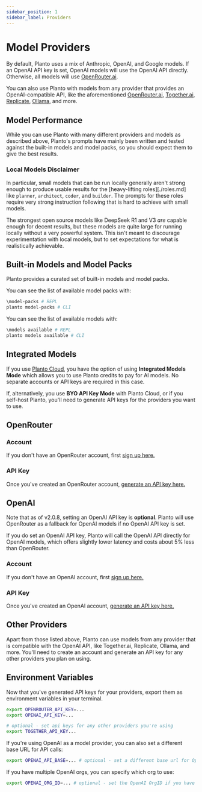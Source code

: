```yaml
---
sidebar_position: 1
sidebar_label: Providers
---
```


# Model Providers

By default, Planto uses a mix of Anthropic, OpenAI, and Google models. If an OpenAI API key is set, OpenAI models will use the OpenAI API directly. Otherwise, all models will use [OpenRouter.ai](https://openrouter.ai/).

You can also use Planto with models from any provider that provides an OpenAI-compatible API, like the aforementioned [OpenRouter.ai](https://openrouter.ai/), [Together.ai](https://together.ai), [Replicate](https://replicate.com/), [Ollama](https://ollama.com/), and more.

## Model Performance

While you can use Planto with many different providers and models as described above, Planto's prompts have mainly been written and tested against the built-in models and model packs, so you should expect them to give the best results.

### Local Models Disclaimer

In particular, small models that can be run locally generally aren't strong enough to produce usable results for the [heavy-lifting roles][./roles.md] like `planner`, `architect`, `coder`, and `builder`. The prompts for these roles require very strong instruction following that is hard to achieve with small models.

The strongest open source models like DeepSeek R1 and V3 _are_ capable enough for decent results, but these models are quite large for running locally without a very powerful system. This isn't meant to discourage experimentation with local models, but to set expectations for what is realistically achievable.

## Built-in Models and Model Packs

Planto provides a curated set of built-in models and model packs.

You can see the list of available model packs with:

```bash
\model-packs # REPL
planto model-packs # CLI
```

You can see the list of available models with:

```bash
\models available # REPL
planto models available # CLI
```

## Integrated Models

If you use [Planto Cloud](../hosting/cloud.md), you have the option of using **Integrated Models Mode** which allows you to use Planto credits to pay for AI models. No separate accounts or API keys are required in this case.

If, alternatively, you use **BYO API Key Mode** with Planto Cloud, or if you self-host Planto, you'll need to generate API keys for the providers you want to use.

## OpenRouter

### Account

If you don't have an OpenRouter account, first [sign up here.](https://openrouter.ai/signup)

### API Key

Once you've created an OpenRouter account, [generate an API key here.](https://openrouter.ai/keys)

## OpenAI

Note that as of v2.0.8, setting an OpenAI API key is **optional**. Planto will use OpenRouter as a fallback for OpenAI models if no OpenAI API key is set.

If you do set an OpenAI API key, Planto will call the OpenAI API directly for OpenAI models, which offers slightly lower latency and costs about 5% less than OpenRouter.

### Account

If you don't have an OpenAI account, first [sign up here.](https://platform.openai.com/signup)

### API Key

Once you've created an OpenAI account, [generate an API key here.](https://platform.openai.com/account/api-keys)

## Other Providers

Apart from those listed above, Planto can use models from any provider that is compatible with the OpenAI API, like Together.ai, Replicate, Ollama, and more. You'll need to create an account and generate an API key for any other providers you plan on using.

## Environment Variables

Now that you've generated API keys for your providers, export them as environment variables in your terminal.

```bash
export OPENROUTER_API_KEY=...
export OPENAI_API_KEY=...

# optional - set api keys for any other providers you're using
export TOGETHER_API_KEY...
```

If you're using OpenAI as a model provider, you can also set a different base URL for API calls:

```bash
export OPENAI_API_BASE=... # optional - set a different base url for OpenAI calls e.g. https://<your-proxy>/v1
```

If you have multiple OpenAI orgs, you can specify which org to use:

```bash
export OPENAI_ORG_ID=... # optional - set the OpenAI OrgID if you have multiple orgs
```
